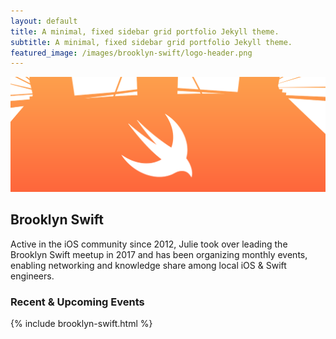 ```yaml
---
layout: default
title: A minimal, fixed sidebar grid portfolio Jekyll theme.
subtitle: A minimal, fixed sidebar grid portfolio Jekyll theme.
featured_image: /images/brooklyn-swift/logo-header.png
---
```


![](/images/brooklyn-swift/logo-header.png)

## Brooklyn Swift

Active in the iOS community since 2012, Julie took over leading the Brooklyn Swift meetup in 2017 and has been organizing monthly events, enabling networking and knowledge share among local iOS & Swift engineers.

### Recent & Upcoming Events

{% include brooklyn-swift.html %}



